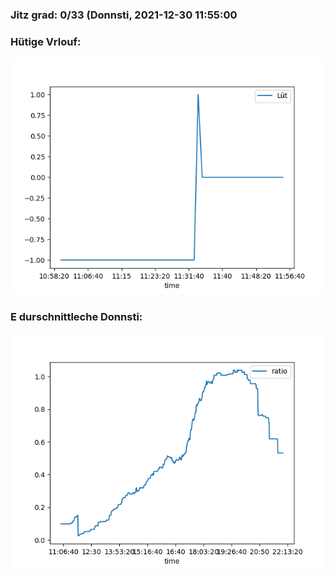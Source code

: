 ### Jitz grad: 0/33 (Donnsti, 2021-12-30 11:55:00

### Hütige Vrlouf:
![Graph](Today.png)

### E durschnittleche Donnsti:
![Graph](Donnsti.png)
